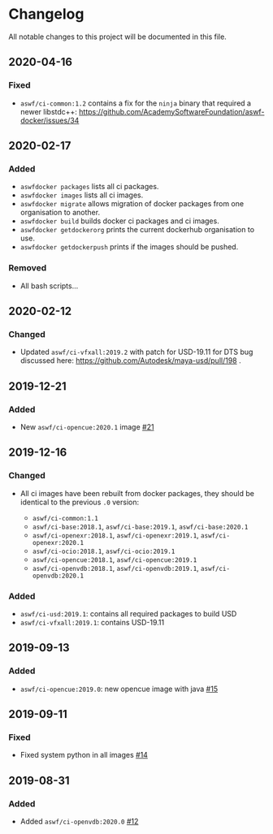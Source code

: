 # Changelog
All notable changes to this project will be documented in this file.
## 2020-04-16
### Fixed
* `aswf/ci-common:1.2` contains a fix for the `ninja` binary that required a newer libstdc++: https://github.com/AcademySoftwareFoundation/aswf-docker/issues/34

## 2020-02-17
### Added
* `aswfdocker packages` lists all ci packages.
* `aswfdocker images` lists all ci images.
* `aswfdocker migrate` allows migration of docker packages from one organisation to another.
* `aswfdocker build` builds docker ci packages and ci images.
* `aswfdocker getdockerorg` prints the current dockerhub organisation to use.
* `aswfdocker getdockerpush` prints if the images should be pushed.
### Removed
* All bash scripts...

## 2020-02-12
### Changed
* Updated `aswf/ci-vfxall:2019.2` with patch for USD-19.11 for DTS bug discussed here: https://github.com/Autodesk/maya-usd/pull/198 .

## 2019-12-21
### Added
* New `aswf/ci-opencue:2020.1` image [#21](/../../issues/21)

## 2019-12-16
### Changed
* All ci images have been rebuilt from docker packages, they should be identical to the previous `.0` version:

  * `aswf/ci-common:1.1`
  * `aswf/ci-base:2018.1`, `aswf/ci-base:2019.1`, `aswf/ci-base:2020.1`
  * `aswf/ci-openexr:2018.1`, `aswf/ci-openexr:2019.1`, `aswf/ci-openexr:2020.1`
  * `aswf/ci-ocio:2018.1`, `aswf/ci-ocio:2019.1`
  * `aswf/ci-opencue:2018.1`, `aswf/ci-opencue:2019.1`
  * `aswf/ci-openvdb:2018.1`, `aswf/ci-openvdb:2019.1`, `aswf/ci-openvdb:2020.1`

### Added
* `aswf/ci-usd:2019.1`: contains all required packages to build USD
* `aswf/ci-vfxall:2019.1`: contains USD-19.11

## 2019-09-13
### Added
* `aswf/ci-opencue:2019.0`: new opencue image with java [#15](/../../issues/15)

## 2019-09-11
### Fixed
* Fixed system python in all images [#14](/../../issues/14)

## 2019-08-31
### Added
* Added `aswf/ci-openvdb:2020.0` [#12](/../../issues/12)
